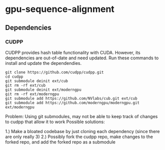 # gpu-sequence-alignment

## Dependencies

### CUDPP

CUDPP provides hash table functionality with CUDA. However, its dependencies are out-of-date and need updated. Run these commands to install and update the dependendies.
```
git clone https://github.com/cudpp/cudpp.git
cd cudpp
git submodule deinit ext/cub
git rm -rf ext/cub
git submodule deinit ext/moderngpu
git rm -rf ext/moderngpu
git submodule add https://github.com/NVlabs/cub.git ext/cub
git submodule add https://github.com/moderngpu/moderngpu.git ext/moderngpu
```

Problem: Using git submodules, may not be able to keep track of changes to cudpp that allow it to work
Possible solutions:

1.) Make a bloated codebase by just cloning each dependency (since there are only really 3)
2.) Possibly fork the cudpp repo, make changes to the forked repo, and add the forked repo as a submodule
